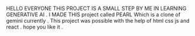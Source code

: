 HELLO EVERYONE THIS PROJECT IS A SMALL STEP BY ME IN LEARNING GENERATIVE AI . I MADE THIS project called PEARL Which is a clone of gemini currently . This project was possible with the help of html css js and react .
hope you like it .
